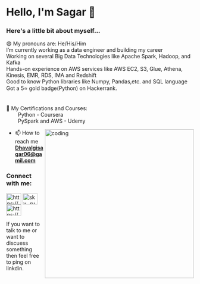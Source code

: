 <h1 align="left">Hello, I'm Sagar 👋 </h1>

<h3 align="left">Here's a little bit about myself...</h3>
😄 My pronouns are: He/His/Him</br>
 I’m currently working as a data engineer and building my career</br>
 Working on several Big Data Technologies like Apache Spark, Hadoop, and Kafka</br>
 Hands-on experience on AWS services like AWS EC2, S3, Glue, Athena, Kinesis, EMR, RDS, IMA and Redshift</br>
 Good to know Python libraries like Numpy, Pandas,etc. and SQL language</br>
 Got a 5⭐ gold badge(Python) on Hackerrank.</br></br>
 
📝 My Certifications and Courses:</br>
&nbsp;&nbsp;&nbsp;&nbsp;&nbsp;&nbsp;&nbsp;&nbsp;Python - Coursera </br>
&nbsp;&nbsp;&nbsp;&nbsp;&nbsp;&nbsp;&nbsp;&nbsp;<a herf="https://www.udemy.com/certificate/UC-4b2f916e-6286-4d05-ae93-6b5a8320e0a3/" >PySpark and AWS - Udemy</a>
&nbsp;&nbsp;&nbsp;&nbsp;&nbsp;&nbsp;&nbsp;&nbsp;

<img align="right" alt="coding" width="400" src="https://user-images.githubusercontent.com/55389276/140866485-8fb1c876-9a8f-4d6a-98dc-08c4981eaf70.gif">


- 📫 How to reach me **Dhavalgisagar06@gamil.com**

<h3 align="left">Connect with me:</h3>
<p align="left">
<a href="https://www.linkedin.com/in/sagar-dhavalgi-44b18b199/" target="blank"><img align="center" src="https://raw.githubusercontent.com/rahuldkjain/github-profile-readme-generator/master/src/images/icons/Social/linked-in-alt.svg" alt="https://www.linkedin.com/in/sagar-dhavalgi-44b18b199" height="30" width="40" /></a>
<a href="https://instagram.com/sky._runner" target="blank"><img align="center" src="https://raw.githubusercontent.com/rahuldkjain/github-profile-readme-generator/master/src/images/icons/Social/instagram.svg" alt="sky._runner" height="30" width="40" /></a>
<a href="https://www.hackerrank.com/dhavalgisagar06" target="blank"><img align="center" src="https://raw.githubusercontent.com/rahuldkjain/github-profile-readme-generator/master/src/images/icons/Social/hackerrank.svg" alt="https://www.hackerrank.com/dhavalgisagar06" height="30" width="40" /></a>
</p>

If you want to talk to me or want to discuess something then feel free to ping on linkdin.
